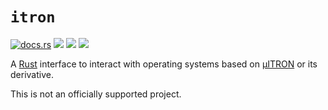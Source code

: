 # `itron`

<a href="https://docs.rs/itron/"><img src="https://docs.rs/itron/badge.svg" alt="docs.rs"></a> <a href="https://kawadakk.github.io/itron-rs/doc/itron_asp3/index.html" label="Per-kernel documentation"><img src="https://kawadakk.github.io/itron-rs/doc/badge.svg"></a> <a href="https://crates.io/crates/itron"><img src="https://img.shields.io/crates/v/itron"></a> <img src="https://img.shields.io/badge/license-MIT%2FApache--2.0-blue">

A [Rust] interface to interact with operating systems based on [μITRON] or its derivative.

[Rust]: https://www.rust-lang.org/
[μITRON]: http://ertl.jp/ITRON/SPEC/mitron4-e.html

This is not an officially supported project.
